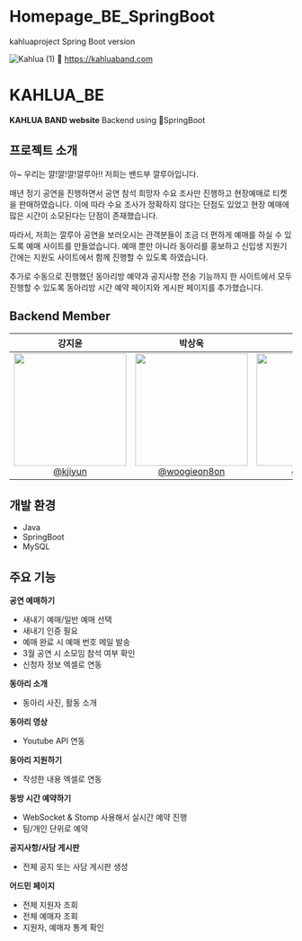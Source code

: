 # Homepage_BE_SpringBoot
kahluaproject Spring Boot version

![Kahlua (1)](https://github.com/kahluaband/Homepage_FE_20th/assets/109282927/0dc8d6f6-08e0-4339-ab41-a0adf53e2b0a)
🧷 https://kahluaband.com

# KAHLUA_BE
**KAHLUA BAND website** Backend using SpringBoot

## 프로젝트 소개
아~ 우리는 깔!깔!깔!깔루아!! 저희는 밴드부 깔루아입니다.

매년 정기 공연을 진행하면서 공연 참석 희망자 수요 조사만 진행하고 현장예매로 티켓을 판매하였습니다. 이에 따라 수요 조사가 정확하지 않다는 단점도 있었고 현장 예매에 많은 시간이 소모된다는 단점이 존재했습니다.

따라서, 저희는 깔루아 공연을 보러오시는 관객분들이 조금 더 편하게 예매를 하실 수 있도록 예매 사이트를 만들었습니다. 예매 뿐만 아니라 동아리를 홍보하고 신입생 지원기간에는 지원도 사이트에서 함께 진행할 수 있도록 하였습니다.

추가로 수동으로 진행했던 동아리방 예약과 공지사항 전송 기능까지 한 사이트에서 모두 진행할 수 있도록 동아리방 시간 예약 페이지와 게시판 페이지를 추가했습니다.

## Backend Member 

<div align="left">

| **강지윤** | **박상욱** | **염지은**  |
| :------: |  :------: | :------:  |
| [<img src="https://avatars.githubusercontent.com/u/112507402?v=4" height=200 width=200> <br/> @kjiyun](https://github.com/kjiyun) | [<img src="https://avatars.githubusercontent.com/u/140885810?v=4" height=200 width=200> <br/> @woogieon8on](https://github.com/woogieon8on) | [<img src="https://avatars.githubusercontent.com/u/109282927?v=4" height=200 width=200> <br/> @yumzen](https://github.com/yumzen)|

</div>

## 개발 환경
* Java
* SpringBoot
* MySQL

## 주요 기능

**공연 예매하기**

* 새내기 예매/일반 예매 선택
* 새내기 인증 필요
* 예매 완료 시 예매 번호 메일 발송
* 3월 공연 시 소모임 참석 여부 확인
* 신청자 정보 엑셀로 연동
  

**동아리 소개**

* 동아리 사진, 활동 소개


**동아리 영상**

* Youtube API 연동


**동아리 지원하기**

* 작성한 내용 엑셀로 연동


**동방 시간 예약하기**

* WebSocket & Stomp 사용해서 실시간 예약 진행
* 팀/개인 단위로 예약

**공지사항/사담 게시판**

* 전체 공지 또는 사담 게시판 생성

**어드민 페이지**

* 전체 지원자 조회
* 전체 예매자 조회
* 지원자, 예매자 통계 확인
